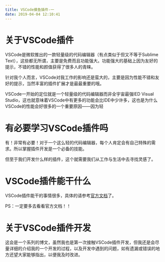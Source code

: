 ```yaml
---
title: VSCode摸鱼插件-一
date: 2019-04-04 12:10:41
---
```


# 关于VSCode插件

VSCode是微软推出的一款轻量级的代码编辑器（有点类似于但又不等于Sublime Text），这些都无所谓，主要是免费而且功能强大。功能强大的基础上因为友好的提示，不错的性能和颜值获得了很多人的青睐。

针对我个人而言，VSCode对我工作的影响还是蛮大的，主要是因为性能不错和友好的提示，当然丰富的插件扩展才是最最重要的哦。

VSCode一开始的定位就是一个轻量级的代码编辑器而非全宇宙最强IED Visual Studio，这也就意味着VSCode中有更多的功能会比IDE中少许多，这也是为什么VSCode的性能会好很多的一个重要原因——因为轻

# 有必要学习VSCode插件吗

有！非常有必要！对于一个这么轻的代码编辑器，每个人肯定会有自己特殊的需求。所以掌握插件开发是一个必备的技能。

但至于我们开发什么样的插件，这个就需要我们从工作与生活中去寻找灵感了。

# VSCode插件能干什么

VSCode插件能干的事情很多，具体的请参考[官方文档](<https://code.visualstudio.com/api>)了。

PS：一定要多去看看官方文档！！

# 关于VSCode插件开发

这会是一个系列的博文，虽然我也是第一次接触VSCode插件开发，但我还是会尽量详细的介绍我的一个开发的过程，以及开发中遇到的问题，如有遗漏或错误的地方还望大家能够指出，以便我及时改进。